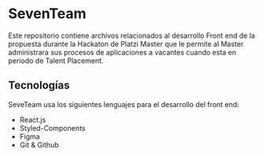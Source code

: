 # SevenTeam

Este repositorio contiene archivos relacionados al desarrollo Front end de la propuesta durante la Hackaton de Platzi Master que le permite al Master administrara sus procesos de aplicaciones a vacantes cuando esta en periodo de Talent Placement.


## Tecnologías

SeveTeam usa los siguientes lenguajes para el desarrollo del front end:

* React.js
* Styled-Components
* Figma
* Git & Github
